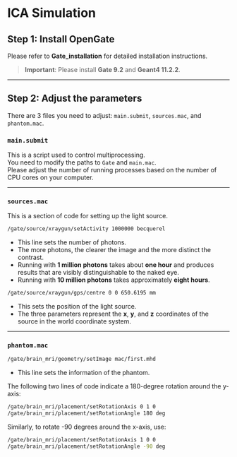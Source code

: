 
# ICA Simulation

## Step 1: Install OpenGate

Please refer to **Gate_installation** for detailed installation instructions.

> **Important**: Please install **Gate 9.2** and **Geant4 11.2.2**.

---

## Step 2: Adjust the parameters

There are 3 files you need to adjust: `main.submit`, `sources.mac`, and `phantom.mac`.

### `main.submit`

This is a script used to control multiprocessing.  
You need to modify the paths to `Gate` and `main.mac`.  
Please adjust the number of running processes based on the number of CPU cores on your computer.

---

### `sources.mac`

This is a section of code for setting up the light source.

```bash
/gate/source/xraygun/setActivity 1000000 becquerel
```

- This line sets the number of photons.
- The more photons, the clearer the image and the more distinct the contrast.
- Running with **1 million photons** takes about **one hour** and produces results that are visibly distinguishable to the naked eye.
- Running with **10 million photons** takes approximately **eight hours**.

```bash
/gate/source/xraygun/gps/centre 0 0 650.6195 mm
```

- This sets the position of the light source.
- The three parameters represent the **x**, **y**, and **z** coordinates of the source in the world coordinate system.

---

### `phantom.mac`

```bash
/gate/brain_mri/geometry/setImage mac/first.mhd
```

- This line sets the information of the phantom.

The following two lines of code indicate a 180-degree rotation around the y-axis:

```bash
/gate/brain_mri/placement/setRotationAxis 0 1 0  
/gate/brain_mri/placement/setRotationAngle 180 deg
```

Similarly, to rotate -90 degrees around the x-axis, use:

```bash
/gate/brain_mri/placement/setRotationAxis 1 0 0  
/gate/brain_mri/placement/setRotationAngle -90 deg
```
